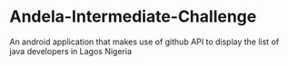 # Andela-Intermediate-Challenge
An android application that makes use of github API to display the list of java developers in Lagos Nigeria
